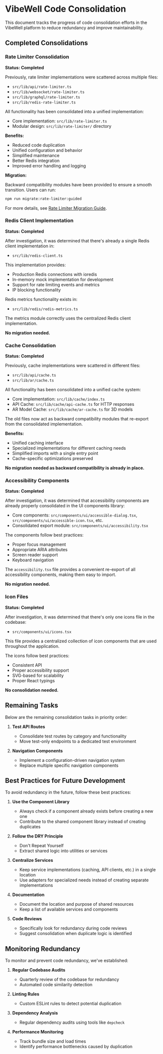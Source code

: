 # VibeWell Code Consolidation

This document tracks the progress of code consolidation efforts in the VibeWell platform to reduce redundancy and improve maintainability.

## Completed Consolidations

### Rate Limiter Consolidation

**Status: Completed**

Previously, rate limiter implementations were scattered across multiple files:

- `src/lib/api/rate-limiter.ts`
- `src/lib/websocket/rate-limiter.ts`
- `src/lib/graphql/rate-limiter.ts`
- `src/lib/redis-rate-limiter.ts`

All functionality has been consolidated into a unified implementation:

- Core implementation: `src/lib/rate-limiter.ts`
- Modular design: `src/lib/rate-limiter/` directory

**Benefits:**

- Reduced code duplication
- Unified configuration and behavior
- Simplified maintenance
- Better Redis integration
- Improved error handling and logging

**Migration:**

Backward compatibility modules have been provided to ensure a smooth transition. Users can run:

```bash
npm run migrate:rate-limiter:guided
```

For more details, see [Rate Limiter Migration Guide](./rate-limiter-migration.md).

### Redis Client Implementation

**Status: Completed**

After investigation, it was determined that there's already a single Redis client implementation in:

- `src/lib/redis-client.ts`

This implementation provides:
- Production Redis connections with ioredis
- In-memory mock implementation for development
- Support for rate limiting events and metrics
- IP blocking functionality

Redis metrics functionality exists in:
- `src/lib/redis/redis-metrics.ts`

The metrics module correctly uses the centralized Redis client implementation.

**No migration needed.**

### Cache Consolidation

**Status: Completed**

Previously, cache implementations were scattered in different files:

- `src/lib/api/cache.ts`
- `src/lib/ar/cache.ts`

All functionality has been consolidated into a unified cache system:

- Core implementation: `src/lib/cache/index.ts`
- API Cache: `src/lib/cache/api-cache.ts` for HTTP responses
- AR Model Cache: `src/lib/cache/ar-cache.ts` for 3D models

The old files now act as backward compatibility modules that re-export from the consolidated implementation.

**Benefits:**

- Unified caching interface
- Specialized implementations for different caching needs
- Simplified imports with a single entry point
- Cache-specific optimizations preserved

**No migration needed as backward compatibility is already in place.**

### Accessibility Components

**Status: Completed**

After investigation, it was determined that accessibility components are already properly consolidated in the UI components library:

- Core components: `src/components/ui/accessible-dialog.tsx`, `src/components/ui/accessible-icon.tsx`, etc.
- Consolidated export module: `src/components/ui/accessibility.tsx`

The components follow best practices:
- Proper focus management
- Appropriate ARIA attributes
- Screen reader support
- Keyboard navigation

The `accessibility.tsx` file provides a convenient re-export of all accessibility components, making them easy to import.

**No migration needed.**

### Icon Files

**Status: Completed**

After investigation, it was determined that there's only one icons file in the codebase:

- `src/components/ui/icons.tsx`

This file provides a centralized collection of icon components that are used throughout the application. 

The icons follow best practices:
- Consistent API
- Proper accessibility support
- SVG-based for scalability
- Proper React typings

**No consolidation needed.**

## Remaining Tasks

Below are the remaining consolidation tasks in priority order:

1. **Test API Routes**
   - Consolidate test routes by category and functionality
   - Move test-only endpoints to a dedicated test environment

2. **Navigation Components**
   - Implement a configuration-driven navigation system
   - Replace multiple specific navigation components

## Best Practices for Future Development

To avoid redundancy in the future, follow these best practices:

1. **Use the Component Library**
   - Always check if a component already exists before creating a new one
   - Contribute to the shared component library instead of creating duplicates

2. **Follow the DRY Principle**
   - Don't Repeat Yourself
   - Extract shared logic into utilities or services

3. **Centralize Services**
   - Keep service implementations (caching, API clients, etc.) in a single location
   - Use adapters for specialized needs instead of creating separate implementations

4. **Documentation**
   - Document the location and purpose of shared resources
   - Keep a list of available services and components

5. **Code Reviews**
   - Specifically look for redundancy during code reviews
   - Suggest consolidation when duplicate logic is identified

## Monitoring Redundancy

To monitor and prevent code redundancy, we've established:

1. **Regular Codebase Audits**
   - Quarterly review of the codebase for redundancy
   - Automated code similarity detection

2. **Linting Rules**
   - Custom ESLint rules to detect potential duplication

3. **Dependency Analysis**
   - Regular dependency audits using tools like `depcheck`

4. **Performance Monitoring**
   - Track bundle size and load times
   - Identify performance bottlenecks caused by duplication 